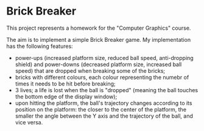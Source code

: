 # Brick Breaker
This project represents a homework for the "Computer Graphics" course.

The aim is to implement a simple Brick Breaker game. My implementation has the following features:

- power-ups (increased platform size, reduced ball speed, anti-dropping shield) and power-downs (decreased platform size, increased ball speed) that are dropped when breaking some of the bricks;
- bricks with different colours, each colour representing the numebr of times it needs to be hit before breaking;
- 3 lives; a life is lost when the ball is "dropped" (meaning the ball touches the bottom edge of the display window);
- upon hitting the platform, the ball's trajectory changes according to its position on the platform: the closer to the center of the platform, the smaller the angle between the Y axis and the trajectory of the ball, and vice versa.
